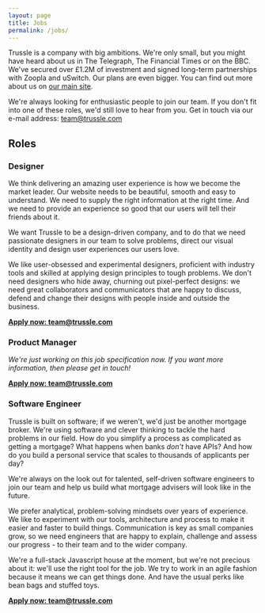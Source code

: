 ```yaml
---
layout: page
title: Jobs
permalink: /jobs/
---
```


Trussle is a company with big ambitions. We're only small, but you might have heard about us in The Telegraph, The Financial Times or on the BBC. We've secured over £1.2M of investment and signed long-term partnerships with Zoopla and uSwitch. Our plans are even bigger. You can find out more about us on [our main site](https://trussle.com).

We're always looking for enthusiastic people to join our team. If you don't fit into one of these roles, we'd still love to hear from you. Get in touch via our e-mail address: [team@trussle.com](mailto:team@trussle.com)

## Roles

### Designer

We think delivering an amazing user experience is how we become the market leader. Our website needs to be beautiful, smooth and easy to understand. We need to supply the right information at the right time. And we need to provide an experience so good that our users will tell their friends about it.

We want Trussle to be a design-driven company, and to do that we need passionate designers in our team to solve problems, direct our visual identity and design user experiences our users love.

We like user-obsessed and experimental designers, proficient with industry tools and skilled at applying design principles to tough problems. We don't need designers who hide away, churning out pixel-perfect designs: we need great collaborators and communicators that are happy to discuss, defend and change their designs with people inside and outside the business.

[**Apply now: team@trussle.com**](mailto:team@trussle.com)

### Product Manager

*We're just working on this job specification now. If you want more information, then please get in touch!*

[**Apply now: team@trussle.com**](mailto:team@trussle.com) 

### Software Engineer

Trussle is built on software; if we weren't, we'd just be another mortgage broker. We're using software and clever thinking to tackle the hard problems in our field. How do you simplify a process as complicated as getting a mortgage? What happens when banks *don't* have APIs? And how do you build a personal service that scales to thousands of applicants per day?

We're always on the look out for talented, self-driven software engineers to join our team and help us build what mortgage advisers will look like in the future.

We prefer analytical, problem-solving mindsets over years of experience. We like to experiment with our tools, architecture and process to make it easier and faster to build things. Communication is key as small companies grow, so we need engineers that are happy to explain, challenge and assess our progress - to their team and to the wider company.

We're a full-stack Javascript house at the moment, but we're not precious about it: we'll use the right tool for the job. We try to work in an agile fashion because it means we can get things done. And have the usual perks like bean bags and stuffed toys.

[**Apply now: team@trussle.com**](mailto:team@trussle.com)
